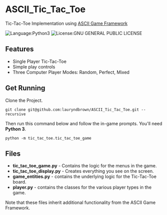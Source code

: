 # ASCII_Tic_Tac_Toe
Tic-Tac-Toe Implementation using [ASCII Game Framework](https://github.com/lauryndbrown/AsciiGame/tree/master)

![Language:Python3](https://img.shields.io/badge/Language-python3-green.svg)
![License:GNU GENERAL PUBLIC LICENSE](https://img.shields.io/badge/License-GNU-orange.svg)
## Features
* Single Player Tic-Tac-Toe
* Simple play controls
* Three Computer Player Modes: Random, Perfect, Mixed

## Get Running
Clone the Project.
```
git clone git@github.com:lauryndbrown/ASCII_Tic_Tac_Toe.git --recursive
```
Then run this command below and follow the in-game prompts. You'll need **Python 3**.
```
python -m tic_tac_toe.tic_tac_toe_game
```

## Files
* **tic_tac_toe_game.py** - Contains the logic for the menus in the game. 
* **tic_tac_toe_display.py** - Creates everything you see on the screen. 
* **game_entities.py** - contains the underlying logic for the Tic-Tac-Toe board.
* **player.py** - contains the classes for the various player types in the game. 

Note that these files inherit additional functionality from the ASCII Game Framework.

